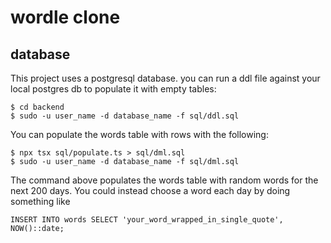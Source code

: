 # wordle clone

## database
This project uses a postgresql database. you can run a ddl file against your
local postgres db to populate it with empty tables:
```
$ cd backend 
$ sudo -u user_name -d database_name -f sql/ddl.sql
```

You can populate the words table with rows with the following:
```
$ npx tsx sql/populate.ts > sql/dml.sql
$ sudo -u user_name -d database_name -f sql/dml.sql
```
The command above populates the words table with random words for the next
200 days. You could instead choose a word each day by doing something like
```
INSERT INTO words SELECT 'your_word_wrapped_in_single_quote', NOW()::date;
```
